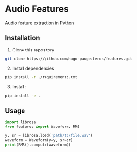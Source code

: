 # Audio Features
Audio feature extraction in Python

## Installation
1. Clone this repository
```bash
git clone https://github.com/hugo-paugesteros/features.git
```
2. Install dependencies
```bash
pip install -r ./requirements.txt
```
3. Install :
```bash
pip install -e .
```

## Usage
```python
import librosa
from features import Waveform, RMS

y, sr = librosa.load('path/to/file.wav')
waveform = Waveform(y=y, sr=sr)
print(RMS().compute(waveform))
```